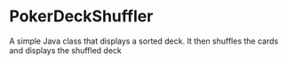 # PokerDeckShuffler
A simple Java class that displays a sorted deck. It then shuffles the cards and displays the shuffled deck
